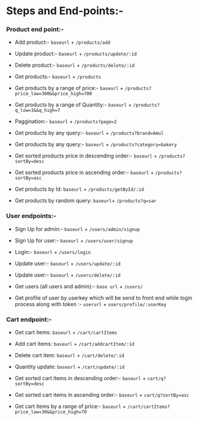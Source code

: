 # Steps and End-points:-

### Product end point:- 

  - Add product:- `baseurl` + `/products/add`

  - Update product:- `baseurl` + `/products/update/:id`
  - Delete product:- `baseurl` + `/products/delete/:id`

  - Get products:-  `baseurl` + `/products`

  - Get products by a range of price:- `baseurl` + `/products?price_low=300&&price_high=700`
  - Get products by a range of Quantity:- `baseurl` + `/products?q_low=3&&q_high=7`
  - Paggination:- `baseurl` + `/products?page=2`

  - Get products by any query:- `baseurl` + `/products?brand=Amul` 
  - Get products by any query:- `baseurl` + `/products?category=bakery` 

  - Get sorted products price in descending order:-  `baseurl` + `/products?sortBy=desc`
  - Get sorted products price in ascending order:-  `baseurl` + `/products?sortBy=asc`

  - Get products by Id: `baseurl` + `/products/getById/:id`
  - Get products by random query: `baseurl`+ `/products?q=sar`


### User endpoints:-

  - Sign Up for admin:- `baseurl` + `/users/admin/signup`
  - Sign Up for user:- `baseurl` + `/users/user/signup`

  - Login:- `baseurl` + `/users/login`

  - Update user:- `baseurl` + `/users/update/:id`
  - Update user:- `baseurl` + `/users/delete/:id`

  - Get users (all users and admin):- `base url` + `/users/`
  - Get profile of user by userkey which will be send to front end while login process along with token :- `userurl` + `users/profile/:userKey`

### Cart endpoint:- 
  - Get cart items: `baseurl` + `/cart/cartItems`
  - Add cart items: `baseurl` + `/cart/addcartItem/:id`

  - Delete cart item: `baseurl` + `/cart/delete/:id`
  - Quantity update: `baseurl` + `/cart/update/:id`

  - Get sorted cart items in descending order:-  `baseurl` + `cart/q?sortBy=desc`
  - Get sorted cart items in ascending order:-  `baseurl` + `cart/q?sortBy=asc`
  
  - Get cart items by a range of price:- `baseurl` + `/cart/cartItems?price_low=30&&price_high=70`